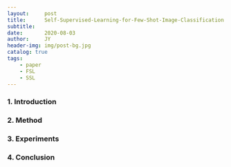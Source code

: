 ```yaml
---
layout:     post
title:      Self-Supervised-Learning-for-Few-Shot-Image-Classification
subtitle:   
date:       2020-08-03
author:     JY
header-img: img/post-bg.jpg
catalog: true
tags:
    - paper
    - FSL
    - SSL
---
```




### 1. Introduction



### 2. Method



### 3. Experiments



### 4. Conclusion